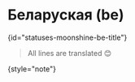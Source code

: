 # Беларуская (be)
{id="statuses-moonshine-be-title"}



> All lines are translated 😊
>
{style="note"}
